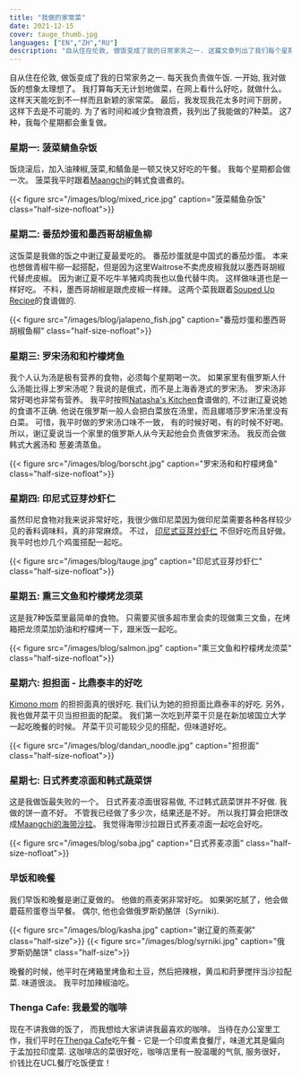 ```yaml
---
title: "我做的家常菜"
date: 2021-12-15
cover: tauge_thumb.jpg
languages: ["EN","ZH","RU"]
description: "自从住在伦敦, 做饭变成了我的日常家务之一. 这篇文章列出了我们每个星期自己做的家常菜"
---
```


自从住在伦敦, 做饭变成了我的日常家务之一. 每天我负责做午饭. 一开始, 我对做饭的想象太理想了。 我打算每天无计划地做菜，在网上看什么好吃，就做什么。 这样天天能吃到不一样而且新颖的家常菜。 最后，我发现我花太多时间下厨房，这样下去是不可能的. 为了省时间和减少食物浪费，我列出了我能做的7种菜。 这7种，我每个星期都会重复做。

### 星期一: 菠菜鲭鱼杂饭
饭烧滚后，加入油辣椒,菠菜,和鲭鱼是一顿又快又好吃的午餐。 我每个星期都会做一次。 菠菜我平时跟着[Maangchi](https://www.maangchi.com/)的韩式食谱煮的。

{{< figure src="/images/blog/mixed_rice.jpg" caption="菠菜鲭鱼杂饭" class="half-size-nofloat">}}

### 星期二: 番茄炒蛋和墨西哥胡椒鱼柳
这饭菜是我做的饭之中谢辽夏最爱吃的。 番茄炒蛋就是中国式的番茄炒蛋。 本来也想做青椒牛柳一起搭配，但是因为这里Waitrose不卖虎皮椒我就以墨西哥胡椒代替虎皮椒。 因为谢辽夏不吃牛羊猪鸡肉我也以鱼代替牛肉。 这样做味道也是一样好吃。 不料，墨西哥胡椒是跟虎皮椒一样辣。 这两个菜我跟着[Souped Up Recipe](https://soupeduprecipes.com/)的食谱做的.  

{{< figure src="/images/blog/jalapeno_fish.jpg" caption="番茄炒蛋和墨西哥胡椒鱼柳" class="half-size-nofloat">}}

### 星期三: 罗宋汤和和柠檬烤鱼
我个人认为汤是极有营养的食物，必须每个星期喝一次。 如果家里有俄罗斯人什么汤能比得上罗宋汤呢？我说的是俄式，而不是上海香港式的罗宋汤。 罗宋汤非常好喝也非常有营养。 我平时按照[Natasha's Kitchen](https://natashaskitchen.com/)食谱做的, 不过谢辽夏说她的食谱不正确. 他说在俄罗斯一般人会把白菜放在汤里，而且娜塔莎罗宋汤里没有白菜。 可惜，我平时做的罗宋汤口味不一致， 有的时候好喝，有的时候不好喝。 所以，谢辽夏说当一个家里的俄罗斯人从今天起他会负责做罗宋汤。 我反而会做韩式大酱汤和
葱姜清蒸鱼。

{{< figure src="/images/blog/borscht.jpg" caption="罗宋汤和和柠檬烤鱼" class="half-size-nofloat">}}

### 星期四: 印尼式豆芽炒虾仁
虽然印尼食物对我来说非常好吃，我很少做印尼菜因为做印尼菜需要各种各样较少见的香料调味料，真的非常麻烦。 不过， [印尼式豆芽炒虾仁](https://m.happyfresh.id/en/ranch-market-pondok-indah/recipes/tauge-cah-udang) 不但好吃而且好做。 我平时也炒几个鸡蛋搭配一起吃。

{{< figure src="/images/blog/tauge.jpg" caption="印尼式豆芽炒虾仁" class="half-size-nofloat">}}

### 星期五: 熏三文鱼和柠檬烤龙须菜
这是我7种饭菜里最简单的食物。 只需要买很多超市里会卖的现做熏三文鱼，在烤箱把龙须菜加奶油和柠檬烤一下，跟米饭一起吃。

{{< figure src="/images/blog/salmon.jpg" caption="熏三文鱼和柠檬烤龙须菜" class="half-size-nofloat">}}

### 星期六: 担担面 - 比鼎泰丰的好吃
[Kimono mom](https://www.youtube.com/channel/UCLLC4hipTYA1e-Rv-l31Z_w) 的担担面真的很好吃. 我们认为她的担担面比鼎泰丰的好吃. 另外，我也做芹菜干贝当担担面的配菜。 我们第一次吃到芹菜干贝是在新加坡国立大学一起吃晚餐的时候。 芹菜干贝可能较少见的搭配，但味道好吃。

{{< figure src="/images/blog/dandan_noodle.jpg" caption="担担面" class="half-size-nofloat">}}


### 星期七: 日式荞麦凉面和韩式蔬菜饼
这是我做饭最失败的一个。 日式荞麦凉面很容易做, 不过韩式蔬菜饼并不好做. 我做的饼一直不好。 不管我已经做了多少次，结果还是不好。 所以我打算会把饼改成[Maangchi的海带沙拉](https://www.maangchi.com/recipe/gim-muchim)。 我觉得海带沙拉跟日式荞麦凉面一起吃会好吃。

{{< figure src="/images/blog/soba.jpg" caption="日式荞麦凉面" class="half-size-nofloat">}}

### 早饭和晚餐
我们早饭和晚餐是谢辽夏做的。 他做的燕麦粥非常好吃。 如果粥吃腻了，他会做蘑菇煎蛋卷当早餐。 偶尔, 他也会做俄罗斯奶酪饼（Syrniki). 

{{< figure src="/images/blog/kasha.jpg" caption="谢辽夏的燕麦粥" class="half-size">}}
{{< figure src="/images/blog/syrniki.jpg" caption="俄罗斯奶酪饼" class="half-size">}}


晚餐的时候，他平时在烤箱里烤鱼和土豆，然后把辣根，黄瓜和莳萝搅拌当沙拉配菜. 味道很淡。 我平时加辣椒油吃。

### Thenga Cafe: 我最爱的咖啡 
现在不讲我做的饭了， 而我想给大家讲讲我最喜欢的咖啡。 当待在办公室里工作，我们平时在[Thenga Cafe](https://thengacafe.com/)吃午餐 - 它是一个印度素食餐厅，味道尤其是偏向于孟加拉印度菜. 这咖啡店的菜很好吃，咖啡店里有一股温暖的气氛, 服务很好，价钱比在UCL餐厅吃饭便宜！
